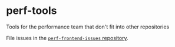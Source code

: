 # perf-tools
Tools for the performance team that don't fit into other repositories

File issues in the [`perf-frontend-issues` repository](https://github.com/mozilla-mobile/perf-frontend-issues/issues).
